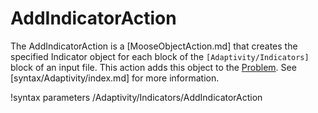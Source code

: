 # AddIndicatorAction

The AddIndicatorAction is a [MooseObjectAction.md] that creates the specified Indicator object for
each block of the `[Adaptivity/Indicators]` block of an input file. This action adds this object to
the [Problem](syntax/Problem/index.md). See [syntax/Adaptivity/index.md] for more information.

!syntax parameters /Adaptivity/Indicators/AddIndicatorAction
